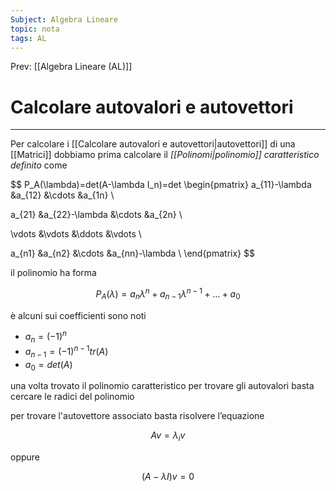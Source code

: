```yaml
---
Subject: Algebra Lineare
topic: nota
tags: AL
---
```


Prev: [[Algebra Lineare (AL)]]

# Calcolare autovalori e autovettori
---
Per calcolare i [[Calcolare autovalori e autovettori|autovettori]] di una [[Matrici]] dobbiamo prima calcolare il _[[Polinomi|polinomio]] caratteristico definito_ come

$$
P_A(\lambda)=det(A-\lambda I_n)=det
\begin{pmatrix}
a_{11}-\lambda &a_{12} &\cdots &a_{1n} \\

a_{21} &a_{22}-\lambda &\cdots &a_{2n} \\

\vdots &\vdots &\ddots &\vdots \\

a_{n1} &a_{n2} &\cdots &a_{nn}-\lambda \\
\end{pmatrix}
$$

il polinomio ha forma

$$
P_A(\lambda)=a_n\lambda^n+a_{n-1}\lambda^{n-1}+\dots+a_0
$$

è alcuni sui coefficienti sono noti

- $a_n = (-1)^n$
- $a_{n−1} = (−1)^{n−1}tr(A)$
- $a_0 =det(A)$

una volta trovato il polinomio caratteristico per trovare gli autovalori basta cercare le radici del polinomio

per trovare l'autovettore associato basta risolvere l’equazione

$$
Av=\lambda_iv
$$

oppure

$$
(A-\lambda I)v=0
$$
